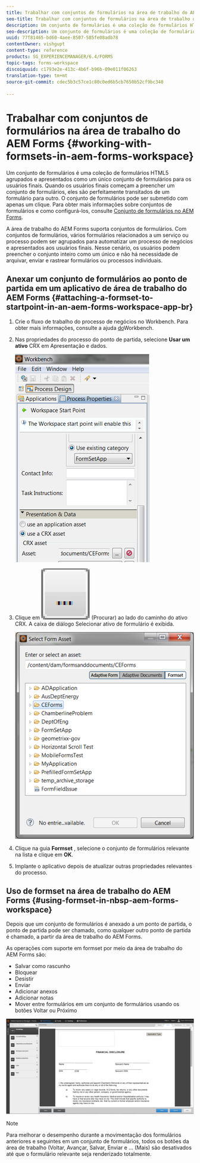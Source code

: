 ```yaml
---
title: Trabalhar com conjuntos de formulários na área de trabalho do AEM Forms
seo-title: Trabalhar com conjuntos de formulários na área de trabalho do AEM Forms
description: Um conjunto de formulários é uma coleção de formulários HTML5 agrupados e apresentados como um único conjunto de formulários para os usuários finais. Saiba como trabalhar com conjuntos de formulários na área de trabalho do AEM Forms.
seo-description: Um conjunto de formulários é uma coleção de formulários HTML5 agrupados e apresentados como um único conjunto de formulários para os usuários finais. Saiba como trabalhar com conjuntos de formulários na área de trabalho do AEM Forms.
uuid: 77f81465-bd60-4aee-8507-585fe08adb78
contentOwner: vishgupt
content-type: reference
products: SG_EXPERIENCEMANAGER/6.4/FORMS
topic-tags: forms-workspace
discoiquuid: c1793e2e-413c-4b6f-b96b-09e011f06263
translation-type: tm+mt
source-git-commit: cdec5b3c57ce1c80c0ed6b5cb7650b52cf9bc340

---
```



# Trabalhar com conjuntos de formulários na área de trabalho do AEM Forms {#working-with-formsets-in-aem-forms-workspace}

Um conjunto de formulários é uma coleção de formulários HTML5 agrupados e apresentados como um único conjunto de formulários para os usuários finais. Quando os usuários finais começam a preencher um conjunto de formulários, eles são perfeitamente transitados de um formulário para outro. O conjunto de formulários pode ser submetido com apenas um clique. Para obter mais informações sobre conjuntos de formulários e como configurá-los, consulte [Conjunto de formulários no AEM Forms](/help/forms/using/formset-in-aem-forms.md).

A área de trabalho do AEM Forms suporta conjuntos de formulários. Com conjuntos de formulários, vários formulários relacionados a um serviço ou processo podem ser agrupados para automatizar um processo de negócios e apresentados aos usuários finais. Nesse cenário, os usuários podem preencher o conjunto inteiro como um único e não há necessidade de arquivar, enviar e rastrear formulários ou processos individuais.

## Anexar um conjunto de formulários ao ponto de partida em um aplicativo de área de trabalho do AEM Forms {#attaching-a-formset-to-startpoint-in-an-aem-forms-workspace-app-br}

1. Crie o fluxo de trabalho do processo de negócios no Workbench. Para obter mais informações, consulte a ajuda [do](https://www.adobe.com/go/learn_aemforms_workbench_63)Workbench.
1. Nas propriedades do processo do ponto de partida, selecione **Usar um ativo** CRX em Apresentação e dados.

   ![1-1](assets/1-1.png)

1. Clique em ![Procurar](assets/browse.png) (Procurar) ao lado do caminho do ativo CRX. A caixa de diálogo Selecionar ativo de formulário é exibida.

   ![2](assets/2.png)

1. Clique na guia **Formset** , selecione o conjunto de formulários relevante na lista e clique em **OK**.

1. Implante o aplicativo depois de atualizar outras propriedades relevantes do processo.

## Uso de formset na área de trabalho do AEM Forms {#using-formset-in-nbsp-aem-forms-workspace}

Depois que um conjunto de formulários é anexado a um ponto de partida, o ponto de partida pode ser chamado, como qualquer outro ponto de partida é chamado, a partir da área de trabalho do AEM Forms.

As operações com suporte em formset por meio da área de trabalho do AEM Forms são:

* Salvar como rascunho
* Bloquear
* Desistir
* Enviar
* Adicionar anexos
* Adicionar notas
* Mover entre formulários em um conjunto de formulários usando os botões Voltar ou Próximo

![3-1](assets/3-1.png)

>[!NOTE]
>
>Para melhorar o desempenho durante a movimentação dos formulários anteriores e seguintes em um conjunto de formulários, todos os botões da área de trabalho (Voltar, Avançar, Salvar, Enviar e ... (Mais) são desativados até que o formulário relevante seja renderizado totalmente.

